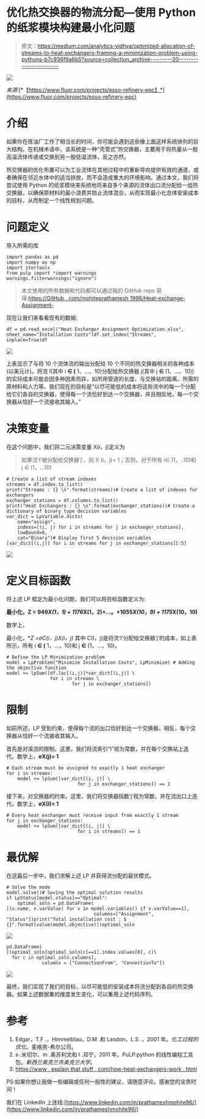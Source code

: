 # 优化热交换器的物流分配—使用 Python 的纸浆模块构建最小化问题

> 原文：<https://medium.com/analytics-vidhya/optimized-allocation-of-streams-to-heat-exchangers-framing-a-minimization-problem-using-pythons-b7c936f9a6b5?source=collection_archive---------20----------------------->

![](img/49b4b095d3bf41e8c73e40e13933c899.png)

*来源:*[*【https://www.fluor.com/projects/esso-refinery-epc】*](https://www.fluor.com/projects/esso-refinery-epc)

# 介绍

如果你在炼油厂工作了相当长的时间，你可能会遇到这些像上面这样系统排列的巨大结构。在机械术语中，该系统是一种“壳管式”热交换器，主要用于将热量从一股高温流体传递或交换到另一股低温流体，反之亦然。

热交换器的优化布置可以为工业流体在其他过程中的重新导向提供有效的通道，或者确保在邻近水体中的适当排放，而不会造成重大的环境影响。通过本文，我们将尝试使用 Python 的纸浆模块来系统地将来自多个来源的流体出口流分配给一组热交换器，以确保原材料的最小浪费并防止流体混合，从而实现最小化总体安装成本的目标，从而制定一个线性规划问题。

# 问题定义

导入所需的库

```
import pandas as pd
import numpy as np
import itertools
from pulp import *import warnings
warnings.filterwarnings("ignore")
```

> 本文使用的所有数据和代码都可以通过我的 GitHub repo 获得:[https://GitHub . com/mohiteprathamesh 1996/Heat-exchange-Assignment-](https://github.com/mohiteprathamesh1996/Heat-Exchanger-Assignment-)

现在让我们来看看现有的数据:

```
df = pd.read_excel("Heat Exchanger Assignment Optimization.xlsx", sheet_name="Installation Costs")df.set_index("Streams", inplace=True)df
```

![](img/23aa7d2de98a925ea74f63ed38e0d73d.png)

上表显示了与将 10 个流体流的输出分配给 10 个不同的热交换器相关的各种成本(以美元计)。将流 I(其中 i **∈ (** 1、…、10)分配给热交换器 j(其中 j **∈** (1、…、10))的实际成本可能会因多种因素而异，如所用管道的长度、与交换站的距离、所需的原材料和人力等。我们现在的目标是“以尽可能低的成本将这些流中的每一个分配给它们各自的交换器，使得每一个流恰好到达一个交换器，并且相反地，每一个交换器从恰好一个流接收其输入。”

# 决策变量

在这个问题中，我们将二元决策变量 X(i，j)定义为

> 如果流‘I’被分配给交换器‘j’，则 X (i，j)= 1；否则，对于所有 i∈ (1，..10)和 j ∈ (1，…10)

```
# Create a list of stream indexes
streams = df.index.to_list()
print("Streams : {} \n".format(streams))# Create a list of indexes for exchangers
exchanger_stations = df.columns.to_list()
print("Heat Exchangers : {} \n".format(exchanger_stations))# Create a dictionary of binary type decision variables
var_dict = LpVariable.dicts(
    name="assign",
    indexs=[(i, j) for i in streams for j in exchanger_stations], 
    lowBound=0,
    cat="Binary")# Display first 5 decision variables
[var_dict[(i,j)] for i in streams for j in exchanger_stations][:5]
```

![](img/d6aaa455a390a219fe258ebfd72cb3da.png)

# 定义目标函数

将上述 LP 框定为最小化问题，我们可以将目标函数定义为:

**最小化，Z = 949*X(1，1) + 1176*X(1，2)+…。+1055*X(10，9) + 1175*X(10，10)**

数学上，

最小化，**Z =σC(i，j)*X(i，j)** 其中 C(I，j)是将流‘I’分配给交换器‘j’的成本，如上表所示，所有 i **∈ (** 1，…，10)和 j **∈** (1，…，10)。

```
# Define the LP Minimization problem
model = LpProblem("Minimize Installation Costs", LpMinimize) # Adding the objective function 
model += lpSum([df.loc[(i,j)]*var_dict[(i,j)] \
                for i in streams \
                        for j in exchanger_stations])
```

# 限制

如前所述，LP 受到约束，使得每个流的出口恰好到达一个交换器，相反，每个交换器从恰好一个流接收其输入。

首先是对溪流的限制。这里，我们将流索引“I”视为常数，并在每个交换站上迭代。数学上，**σX(j)= 1**

```
# Each stream must be assigned to exactly 1 heat exchanger
for i in streams:
    model += lpSum([var_dict[(i, j)] \
                          for j in exchanger_stations]) == 1
```

接下来，对交换器的约束。这里，我们将交换器指数‘j’视为常数，并在流出口上迭代。数学上，**σX(I)= 1**

```
# Every heat exchanger must receive input from exactly 1 stream    
for j in exchanger_stations:
    model += lpSum([var_dict[(i, j)] \
                          for i in streams]) == 1
```

# 最优解

在这最后一步中，我们求解上述 LP 并获得流分配的最优模式。

```
# Solve the mode
model.solve()# Saving the optimal solution results
if LpStatus[model.status]=="Optimal":
    optimal_soln = pd.DataFrame(
[(v.name, v.varValue) for v in model.variables() if v.varValue==1],
                                columns=["Assignment", "Status"])print("Total installation cost : $ {}".format(value(model.objective)))optimal_soln
```

![](img/5972a1a90f48ae4cc298ca436a785756.png)

```
pd.DataFrame(
[(optimal_soln[optimal_soln[c]==1].index.values[0], c)\
  for c in optimal_soln.columns],
             columns = ["ConnectionFrom", "ConnectionTo"])
```

![](img/8bcde96c1b54bf6d00d5c1c8792cdcc5.png)

最终，我们实现了我们的目标，以尽可能低的安装成本将流分配到各自的热交换器。如果上述数据集的维度发生变化，可以重用上述代码序列。

# 参考

1.  Edgar，T.F .，Himmelblau，D.M .和 Lasdon，L.S .，2001 年。*化工过程的优化*。麦格劳-希尔公司。
2.  s .米切尔、m .奥苏利文和 I .邓宁，2011 年。PuLP:python 的线性编程工具包。*新西兰奥克兰市奥克兰大学*。
3.  [https://www . explain that stuff . com/how-heat-exchangers-work . html](https://www.explainthatstuff.com/how-heat-exchangers-work.html)

PS:如果你想让我做一些编辑或任何一般性的建议，请随意评论。感谢您的宝贵时间！

我们在 LinkedIn 上连线:[https://www.linkedin.com/in/prathameshmohite96/](https://www.linkedin.com/in/prathameshmohite96/)